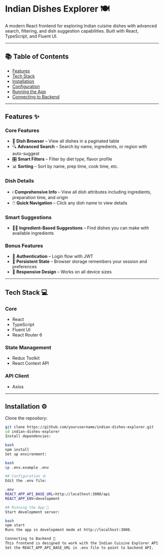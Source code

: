 # Indian Dishes Explorer 🍽️

A modern React frontend for exploring Indian cuisine dishes with advanced search, filtering, and dish suggestion capabilities. Built with React, TypeScript, and Fluent UI.

---

## 📚 Table of Contents

- [Features](#features-✨)
- [Tech Stack](#tech-stack-💻)
- [Installation](#installation-⚙️)
- [Configuration](#configuration-⚙️)
- [Running the App](#running-the-app-🚀)
- [Connecting to Backend](#connecting-to-backend-🔌)

---

## Features ✨

### Core Features
- 🍛 **Dish Browser** – View all dishes in a paginated table
- 🔍 **Advanced Search** – Search by name, ingredients, or region with auto-suggest
- 🎛️ **Smart Filters** – Filter by diet type, flavor profile
- 📊 **Sorting** – Sort by name, prep time, cook time, etc.

### Dish Details
- ℹ️ **Comprehensive Info** – View all dish attributes including ingredients, preparation time, and origin
- 🖱️ **Quick Navigation** – Click any dish name to view details

### Smart Suggestions
- 🧑‍🍳 **Ingredient-Based Suggestions** – Find dishes you can make with available ingredients

### Bonus Features
- 🔐 **Authentication** – Login flow with JWT
- 💾 **Persistent State** – Browser storage remembers your session and preferences
- 📱 **Responsive Design** – Works on all device sizes

---

## Tech Stack 💻

### Core
- React
- TypeScript
- Fluent UI
- React Router 6

### State Management
- Redux Toolkit
- React Context API

### API Client
- Axios

---

## Installation ⚙️

Clone the repository:

```bash
git clone https://github.com/yourusername/indian-dishes-explorer.git
cd indian-dishes-explorer
Install dependencies:

bash
npm install
Set up environment:

bash
cp .env.example .env

## Configuration ⚙️
Edit the .env file:

.env
REACT_APP_API_BASE_URL=http://localhost:3000/api
REACT_APP_ENV=development

## Running the App 🚀
Start development server:

bash
npm start
Runs the app in development mode at http://localhost:3000.

Connecting to Backend 🔌
This frontend is designed to work with the Indian Cuisine Explorer API.
Set the REACT_APP_API_BASE_URL in .env file to point to backend API.